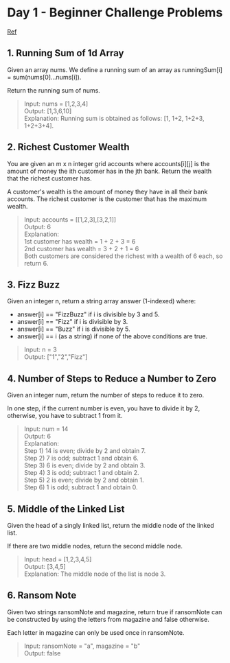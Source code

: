# Day 1 - Beginner Challenge Problems

[Ref](https://leetcode.com/explore/learn/card/the-leetcode-beginners-guide/679/sql-syntax/4357/)

## 1. Running Sum of 1d Array

Given an array nums. We define a running sum of an array as runningSum[i] = sum(nums[0]…nums[i]).

Return the running sum of nums.

> Input: nums = [1,2,3,4]  
> Output: [1,3,6,10]  
> Explanation: Running sum is obtained as follows: [1, 1+2, 1+2+3, 1+2+3+4].

## 2. Richest Customer Wealth

You are given an m x n integer grid accounts where accounts[i][j] is the amount of money the i​​​​​​​​​​​th​​​​ customer has in the j​​​​​​​​​​​th​​​​ bank. Return the wealth that the richest customer has.

A customer's wealth is the amount of money they have in all their bank accounts. The richest customer is the customer that has the maximum wealth.

> Input: accounts = [[1,2,3],[3,2,1]]  
> Output: 6  
> Explanation:  
> 1st customer has wealth = 1 + 2 + 3 = 6  
> 2nd customer has wealth = 3 + 2 + 1 = 6  
> Both customers are considered the richest with a wealth of 6 each, so return 6.

## 3. Fizz Buzz

Given an integer n, return a string array answer (1-indexed) where:

* answer[i] == "FizzBuzz" if i is divisible by 3 and 5.  
* answer[i] == "Fizz" if i is divisible by 3.  
* answer[i] == "Buzz" if i is divisible by 5.  
* answer[i] == i (as a string) if none of the above conditions are true.

> Input: n = 3  
> Output: ["1","2","Fizz"]

## 4. Number of Steps to Reduce a Number to Zero

Given an integer num, return the number of steps to reduce it to zero.

In one step, if the current number is even, you have to divide it by 2, otherwise, you have to subtract 1 from it.

> Input: num = 14  
> Output: 6  
> Explanation:  
> Step 1) 14 is even; divide by 2 and obtain 7.  
> Step 2) 7 is odd; subtract 1 and obtain 6.  
> Step 3) 6 is even; divide by 2 and obtain 3.  
> Step 4) 3 is odd; subtract 1 and obtain 2.  
> Step 5) 2 is even; divide by 2 and obtain 1.  
> Step 6) 1 is odd; subtract 1 and obtain 0.  

## 5. Middle of the Linked List

Given the head of a singly linked list, return the middle node of the linked list.

If there are two middle nodes, return the second middle node.

> Input: head = [1,2,3,4,5]  
> Output: [3,4,5]  
> Explanation: The middle node of the list is node 3.

## 6. Ransom Note

Given two strings ransomNote and magazine, return true if ransomNote can be constructed by using the letters from magazine and false otherwise.

Each letter in magazine can only be used once in ransomNote.

> Input: ransomNote = "a", magazine = "b"  
> Output: false

